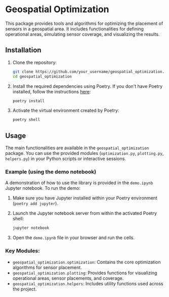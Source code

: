 # Geospatial Optimization

This package provides tools and algorithms for optimizing the placement of sensors in a geospatial area. It includes functionalities for defining operational areas, simulating sensor coverage, and visualizing the results.

## Installation

1.  Clone the repository:

    ```bash
    git clone https://github.com/your_username/geospatial_optimization.git
    cd geospatial_optimization
    ```

2.  Install the required dependencies using Poetry. If you don't have Poetry installed, follow the instructions [here](https://python-poetry.org/docs/#installation):

    ```bash
    poetry install
    ```

3.  Activate the virtual environment created by Poetry:

    ```bash
    poetry shell
    ```

## Usage

The main functionalities are available in the `geospatial_optimization` package. You can use the provided modules (`optimization.py`, `plotting.py`, `helpers.py`) in your Python scripts or interactive sessions.

### Example (using the demo notebook)

A demonstration of how to use the library is provided in the `demo.ipynb` Jupyter notebook. To run the demo:

1.  Make sure you have Jupyter installed within your Poetry environment (`poetry add jupyter`).
2.  Launch the Jupyter notebook server from within the activated Poetry shell:

    ```bash
    jupyter notebook
    ```

3.  Open the `demo.ipynb` file in your browser and run the cells.

### Key Modules:

-   `geospatial_optimization.optimization`: Contains the core optimization algorithms for sensor placement.
-   `geospatial_optimization.plotting`: Provides functions for visualizing operational areas, sensor placements, and coverage.
-   `geospatial_optimization.helpers`: Includes utility functions used across the project.

